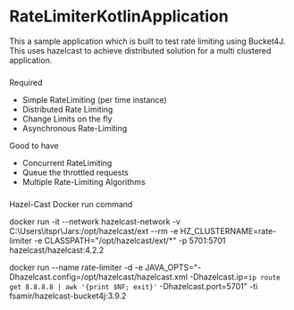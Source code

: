 # RateLimiterKotlinApplication
This a sample application which is built to test rate limiting using Bucket4J. This uses hazelcast to achieve distributed solution for a multi clustered application.

###
Required
- Simple RateLimiting (per time instance)
- Distributed Rate Limiting
- Change Limits on the fly
- Asynchronous Rate-Limiting

Good to have
- Concurrent RateLimiting
- Queue the throttled requests
- Multiple Rate-Limiting Algorithms

###
Hazel-Cast Docker run command

docker run -it --network hazelcast-network -v C:\Users\itspr\Jars:/opt/hazelcast/ext --rm -e HZ_CLUSTERNAME=rate-limiter -e CLASSPATH="/opt/hazelcast/ext/*" -p 5701:5701 hazelcast/hazelcast:4.2.2

docker run --name rate-limiter -d -e JAVA_OPTS="-Dhazelcast.config=/opt/hazelcast/hazelcast.xml -Dhazelcast.ip=`ip route get 8.8.8.8 | awk '{print $NF; exit}'` -Dhazelcast.port=5701" -ti fsamir/hazelcast-bucket4j:3.9.2

